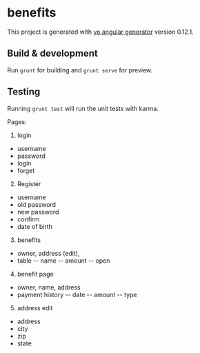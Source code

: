 # benefits

This project is generated with [yo angular generator](https://github.com/yeoman/generator-angular)
version 0.12.1.

## Build & development

Run `grunt` for building and `grunt serve` for preview.

## Testing

Running `grunt test` will run the unit tests with karma.


Pages:

1. login
 - username
 - password
 - login
 - forget
2. Register
 - username
 - old password
 - new password
 - confirm
 - date of birth
3. benefits
 - owner, address (edit),
 - table
 -- name
 -- amount
 -- open
4. benefit page
 - owner, name, address
 - payment history
 -- date
 -- amount
 -- type
5. address edit
- address
- city
- zip
- state
